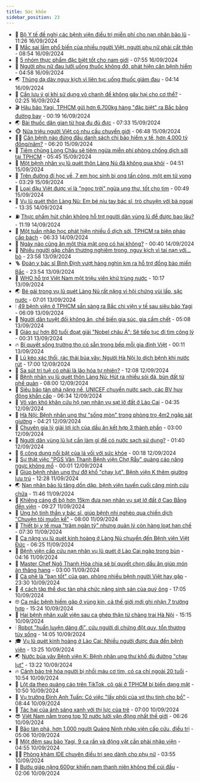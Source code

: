 ```yaml
---
title: Sức khỏe
sidebar_position: 23
---
```


<!-- dantri-suc-khoe:START -->
- 🤔 [Bộ Y tế đề nghị các bệnh viện điều trị miễn phí cho nạn nhân bão lũ](https://dantri.com.vn/suc-khoe/bo-y-te-de-nghi-cac-benh-vien-dieu-tri-mien-phi-cho-nan-nhan-bao-lu-20240916164509875.htm) - 11:26 16/09/2024
- 🚦 [Mắc sai lầm phổ biến của nhiều người Việt, người phụ nữ phải cắt thận](https://dantri.com.vn/suc-khoe/mac-sai-lam-pho-bien-cua-nhieu-nguoi-viet-nguoi-phu-nu-phai-cat-than-20240916155016240.htm) - 08:54 16/09/2024
- 🤖 [5 nhóm thực phẩm đặc biệt tốt cho nam giới](https://dantri.com.vn/suc-khoe/5-nhom-thuc-pham-dac-biet-tot-cho-nam-gioi-20240709180952419.htm) - 07:55 16/09/2024
- 🐻 [Người phụ nữ đau lưỡi uống thuốc không đỡ, phát hiện căn bệnh hiểm](https://dantri.com.vn/suc-khoe/nguoi-phu-nu-dau-luoi-uong-thuoc-khong-do-phat-hien-can-benh-hiem-20240916121001183.htm) - 04:58 16/09/2024
- 🌏 [Thủng dạ dày nguy kịch vì liên tục uống thuốc giảm đau](https://dantri.com.vn/suc-khoe/thung-da-day-nguy-kich-vi-lien-tuc-uong-thuoc-giam-dau-20240916101238181.htm) - 04:14 16/09/2024
- 👺 [Cần lưu ý gì khi sử dụng vỏ chanh để không gây hại cho cơ thể?](https://dantri.com.vn/suc-khoe/can-luu-y-gi-khi-su-dung-vo-chanh-de-khong-gay-hai-cho-co-the-20240916072306995.htm) - 02:25 16/09/2024
- 🎬 [Hậu bão Yagi, TPHCM gửi hơn 6.700kg hàng &quot;đặc biệt&quot; ra Bắc bằng đường bay](https://dantri.com.vn/suc-khoe/hau-bao-yagi-tphcm-gui-hon-6700kg-hang-dac-biet-ra-bac-bang-duong-bay-20240916004117859.htm) - 00:19 16/09/2024
- 🌏 [Bài thuốc dân gian từ hoa đu đủ đực](https://dantri.com.vn/suc-khoe/bai-thuoc-dan-gian-tu-hoa-du-du-duc-20240915065632634.htm) - 07:33 15/09/2024
- 🐵 [Nửa triệu người Việt có nhu cầu chuyển giới](https://dantri.com.vn/suc-khoe/nua-trieu-nguoi-viet-co-nhu-cau-chuyen-gioi-20240914212032924.htm) - 06:48 15/09/2024
- 👨‍🏫 [Căn bệnh nào đứng đầu danh sách chi bảo hiểm y tế, hơn 4.000 tỷ đồng/năm?](https://dantri.com.vn/suc-khoe/can-benh-nao-dung-dau-danh-sach-chi-bao-hiem-y-te-hon-4000-ty-dongnam-20240915123048212.htm) - 06:20 15/09/2024
- 🤗 [Tiêm chủng Long Châu sẽ tiêm ngừa miễn phí phòng chống dịch sởi tại TPHCM](https://dantri.com.vn/suc-khoe/tiem-chung-long-chau-se-tiem-ngua-mien-phi-phong-chong-dich-soi-tai-tphcm-20240915124516794.htm) - 05:45 15/09/2024
- 🫶 [Một bệnh nhân vụ lũ quét thôn Làng Nủ đã không qua khỏi](https://dantri.com.vn/suc-khoe/mot-benh-nhan-vu-lu-quet-thon-lang-nu-da-khong-qua-khoi-20240915111600508.htm) - 04:51 15/09/2024
- 🙉 [Trên đường đi học về, 7 em học sinh bị ong tấn công, một em tử vong](https://dantri.com.vn/suc-khoe/tren-duong-di-hoc-ve-7-em-hoc-sinh-bi-ong-tan-cong-mot-em-tu-vong-20240915095433106.htm) - 03:29 15/09/2024
- 🦅 [Loại đậu Việt được ví là &quot;ngọc trời&quot; ngừa ung thư, tốt cho tim](https://dantri.com.vn/suc-khoe/loai-dau-viet-duoc-vi-la-ngoc-troi-ngua-ung-thu-tot-cho-tim-20240915065218297.htm) - 00:49 15/09/2024
- 🐘 [Vụ lũ quét thôn Làng Nủ: Em bé níu tay bác sĩ, trò chuyện với bà ngoại](https://dantri.com.vn/suc-khoe/vu-lu-quet-thon-lang-nu-em-be-niu-tay-bac-si-tro-chuyen-voi-ba-ngoai-20240914203452063.htm) - 13:35 14/09/2024
- ⛽️ [Thực phẩm hút chân không hỗ trợ người dân vùng lũ để được bao lâu?](https://dantri.com.vn/suc-khoe/thuc-pham-hut-chan-khong-ho-tro-nguoi-dan-vung-lu-de-duoc-bao-lau-20240914181849765.htm) - 11:19 14/09/2024
- 🤡 [Một tuần nhập học phát hiện nhiều ổ dịch sởi, TPHCM ra biện pháp cấp bách](https://dantri.com.vn/suc-khoe/mot-tuan-nhap-hoc-phat-hien-nhieu-o-dich-soi-tphcm-ra-bien-phap-cap-bach-20240914130945606.htm) - 06:33 14/09/2024
- 💼 [Ngày nào cũng ăn một thìa mật ong có hại không?](https://dantri.com.vn/suc-khoe/ngay-nao-cung-an-mot-thia-mat-ong-co-hai-khong-20240914073831467.htm) - 00:40 14/09/2024
- 🤔 [Nhiều người gặp chấn thương nghiêm trọng, nguy kịch vì tai nạn với... bò](https://dantri.com.vn/suc-khoe/nhieu-nguoi-gap-chan-thuong-nghiem-trong-nguy-kich-vi-tai-nan-voi-bo-20240914011848004.htm) - 23:58 13/09/2024
- 🪜 [Đoàn y bác sĩ Bình Định vượt hàng nghìn km ra hỗ trợ đồng bào miền Bắc](https://dantri.com.vn/suc-khoe/doan-y-bac-si-binh-dinh-vuot-hang-nghin-km-ra-ho-tro-dong-bao-mien-bac-20240913152712447.htm) - 23:54 13/09/2024
- 📝 [WHO hỗ trợ Việt Nam một triệu viên khử trùng nước](https://dantri.com.vn/suc-khoe/who-ho-tro-viet-nam-mot-trieu-vien-khu-trung-nuoc-20240913161409947.htm) - 10:17 13/09/2024
- 🌏 [Bé gái trong vụ lũ quét Làng Nủ rất nặng vì hội chứng vùi lấp, sặc nước](https://dantri.com.vn/suc-khoe/be-gai-trong-vu-lu-quet-lang-nu-rat-nang-vi-hoi-chung-vui-lap-sac-nuoc-20240913134716655.htm) - 07:01 13/09/2024
- 🕯 [49 bệnh viện ở TPHCM sẵn sàng ra Bắc chi viện y tế sau siêu bão Yagi](https://dantri.com.vn/suc-khoe/49-benh-vien-o-tphcm-san-sang-ra-bac-chi-vien-y-te-sau-sieu-bao-yagi-20240913130131788.htm) - 06:09 13/09/2024
- 🦍 [Người dân tuyệt đối không ăn, chế biến gia súc, gia cầm chết](https://dantri.com.vn/suc-khoe/nguoi-dan-tuyet-doi-khong-an-che-bien-gia-suc-gia-cam-chet-20240913105733355.htm) - 05:08 13/09/2024
- 🌈 [Giáo sư hơn 80 tuổi đoạt giải &quot;Nobel châu Á&quot;: Sẽ tiếp tục đi tìm công lý](https://dantri.com.vn/suc-khoe/giao-su-hon-80-tuoi-doat-giai-nobel-chau-a-se-tiep-tuc-di-tim-cong-ly-20240913013625550.htm) - 00:31 13/09/2024
- 🔥 [Bí quyết sống trường thọ có sẵn trong bếp mỗi gia đình Việt](https://dantri.com.vn/suc-khoe/bi-quyet-song-truong-tho-co-san-trong-bep-moi-gia-dinh-viet-20240912205817663.htm) - 00:11 13/09/2024
- 🌊 [Lũ kéo xác thối, rác thải bủa vây: Người Hà Nội lo dịch bệnh khi nước rút](https://dantri.com.vn/suc-khoe/lu-keo-xac-thoi-rac-thai-bua-vay-nguoi-ha-noi-lo-dich-benh-khi-nuoc-rut-20240912164953859.htm) - 17:00 12/09/2024
- 🚦 [Sa sút trí tuệ có phải là lão hóa tự nhiên?](https://dantri.com.vn/suc-khoe/sa-sut-tri-tue-co-phai-la-lao-hoa-tu-nhien-20240912190835092.htm) - 12:08 12/09/2024
- 🤖 [Bệnh nhân vụ lũ quét thôn Làng Nủ: Hút ra nhiều sỏi đá, bùn đất từ phế quản](https://dantri.com.vn/suc-khoe/benh-nhan-vu-lu-quet-thon-lang-nu-hut-ra-nhieu-soi-da-bun-dat-tu-phe-quan-20240912145949212.htm) - 08:00 12/09/2024
- 🤡 [Siêu bão tàn phá nặng nề, UNICEF chuyển nước sạch, các BV huy động khẩn cấp](https://dantri.com.vn/suc-khoe/sieu-bao-tan-pha-nang-ne-unicef-chuyen-nuoc-sach-cac-bv-huy-dong-khan-cap-20240912125429101.htm) - 06:34 12/09/2024
- 💂 [Vô vàn khó khăn cứu hộ nạn nhân vụ sạt lở đất ở Lào Cai](https://dantri.com.vn/suc-khoe/vo-van-kho-khan-cuu-ho-nan-nhan-vu-sat-lo-dat-o-lao-cai-20240912111912646.htm) - 04:35 12/09/2024
- 🦄 [Hà Nội: Bệnh nhân ung thư &quot;sống mòn&quot; trong phòng trọ 4m2 ngập sát giường](https://dantri.com.vn/suc-khoe/ha-noi-benh-nhan-ung-thu-song-mon-trong-phong-tro-4m2-ngap-sat-giuong-20240912110017096.htm) - 04:21 12/09/2024
- 🧠 [Chuyên gia lý giải lợi ích của dầu ăn kết hợp 3 thành phần](https://dantri.com.vn/suc-khoe/chuyen-gia-ly-giai-loi-ich-cua-dau-an-ket-hop-3-thanh-phan-20240911223040721.htm) - 03:00 12/09/2024
- 🤖 [Người dân vùng lũ lụt cần làm gì để có nước sạch sử dụng?](https://dantri.com.vn/suc-khoe/nguoi-dan-vung-lu-lut-can-lam-gi-de-co-nuoc-sach-su-dung-20240912081258489.htm) - 01:40 12/09/2024
- 💼 [6 công dụng nổi bật của lá vối với sức khỏe](https://dantri.com.vn/suc-khoe/6-cong-dung-noi-bat-cua-la-voi-voi-suc-khoe-20240911170207038.htm) - 00:18 12/09/2024
- 🧰 [Sự thật việc &quot;PGS Văn Thanh Bệnh viện Chợ Rẫy&quot; quảng cáo nâng ngực không mổ](https://dantri.com.vn/suc-khoe/su-that-viec-pgs-van-thanh-benh-vien-cho-ray-quang-cao-nang-nguc-khong-mo-20240912014704038.htm) - 00:01 12/09/2024
- 🎉 [Giúp bệnh nhân ung thư đỡ khổ &quot;chạy lụt&quot;, Bệnh viện K thêm giường lưu trú](https://dantri.com.vn/suc-khoe/giup-benh-nhan-ung-thu-do-kho-chay-lut-benh-vien-k-them-giuong-luu-tru-20240911192752483.htm) - 12:28 11/09/2024
- 🌏 [Nạn nhân bão lũ tăng dồn dập, bệnh viện tuyến cuối căng mình cứu chữa](https://dantri.com.vn/suc-khoe/nan-nhan-bao-lu-tang-don-dap-benh-vien-tuyen-cuoi-cang-minh-cuu-chua-20240911181321611.htm) - 11:46 11/09/2024
- 📝 [Khiêng cáng đi bộ hơn 15km đưa nạn nhân vụ sạt lở đất ở Cao Bằng đến viện](https://dantri.com.vn/suc-khoe/khieng-cang-di-bo-hon-15km-dua-nan-nhan-vu-sat-lo-dat-o-cao-bang-den-vien-20240911162521325.htm) - 09:27 11/09/2024
- 🧠 [Ủng hộ tinh thần y bác sĩ, giúp bệnh nhi nghèo qua chiến dịch &quot;Chuyện tôi muốn kể&quot;](https://dantri.com.vn/suc-khoe/ung-ho-tinh-than-y-bac-si-giup-benh-nhi-ngheo-qua-chien-dich-chuyen-toi-muon-ke-20240911144444325.htm) - 08:00 11/09/2024
- 🚀 [Thiết bị y tế mua &quot;trăm ngàn tỷ&quot; nhưng quản lý còn hàng loạt hạn chế](https://dantri.com.vn/suc-khoe/thiet-bi-y-te-mua-tram-ngan-ty-nhung-quan-ly-con-hang-loat-han-che-20240911133447238.htm) - 07:30 11/09/2024
- 💯 [Ca nặng vụ lũ quét kinh hoàng ở Làng Nủ chuyển đến Bệnh viện Việt Đức](https://dantri.com.vn/suc-khoe/ca-nang-vu-lu-quet-kinh-hoang-o-lang-nu-chuyen-den-benh-vien-viet-duc-20240911132503002.htm) - 06:25 11/09/2024
- 🫶 [Bệnh viện cấp cứu nạn nhân vụ lũ quét ở Lào Cai ngập trong bùn](https://dantri.com.vn/suc-khoe/benh-vien-cap-cuu-nan-nhan-vu-lu-quet-o-lao-cai-ngap-trong-bun-20240911111605876.htm) - 04:16 11/09/2024
- 👹 [Master Chef Ngô Thanh Hòa chia sẻ bí quyết chọn dầu ăn giúp món ăn thăng hạng](https://dantri.com.vn/suc-khoe/master-chef-ngo-thanh-hoa-chia-se-bi-quyet-chon-dau-an-giup-mon-an-thang-hang-20240911091643987.htm) - 03:00 11/09/2024
- 🤩 [Cà phê là &quot;bạn tốt&quot; của gan, phòng nhiều bệnh người Việt hay gặp](https://dantri.com.vn/suc-khoe/ca-phe-la-ban-tot-cua-gan-phong-nhieu-benh-nguoi-viet-hay-gap-20240910071213363.htm) - 23:30 10/09/2024
- 🌊 [4 cách tập thể dục tàn phá chức năng sinh sản của quý ông](https://dantri.com.vn/suc-khoe/4-cach-tap-the-duc-tan-pha-chuc-nang-sinh-san-cua-quy-ong-20240910075523300.htm) - 17:05 10/09/2024
- 🤓 [Ca mắc bệnh hiếm gặp ở vùng kín, cả thế giới mới ghi nhận 7 trường hợp](https://dantri.com.vn/suc-khoe/ca-mac-benh-hiem-gap-o-vung-kin-ca-the-gioi-moi-ghi-nhan-7-truong-hop-20240910162704394.htm) - 15:24 10/09/2024
- 🌝 [Hai bệnh nhân xuất viện sau ca ghép thận từ chàng trai Hà Nội](https://dantri.com.vn/suc-khoe/hai-benh-nhan-xuat-vien-sau-ca-ghep-than-tu-chang-trai-ha-noi-20240910211714957.htm) - 15:15 10/09/2024
- 🕯 [Robot &quot;huấn luyện dáng đi&quot;, cứu người di chứng đột quỵ, tổn thương tủy sống](https://dantri.com.vn/suc-khoe/robot-huan-luyen-dang-di-cuu-nguoi-di-chung-dot-quy-ton-thuong-tuy-song-20240910210452786.htm) - 14:05 10/09/2024
- 🎓 [Vụ lũ quét kinh hoàng ở Lào Cai: Nhiều người được đưa đến bệnh viện](https://dantri.com.vn/suc-khoe/vu-lu-quet-kinh-hoang-o-lao-cai-nhieu-nguoi-duoc-dua-den-benh-vien-20240910202042057.htm) - 13:25 10/09/2024
- 🌏 [Nước bủa vây Bệnh viện K: Bệnh nhân ung thư khổ đủ đường &quot;chạy lụt&quot;](https://dantri.com.vn/suc-khoe/nuoc-bua-vay-benh-vien-k-benh-nhan-ung-thu-kho-du-duong-chay-lut-20240910175825275.htm) - 13:22 10/09/2024
- 🔥 [Cảnh báo trẻ hóa người bị nhồi máu cơ tim, có ca chỉ ngoài 20 tuổi](https://dantri.com.vn/suc-khoe/canh-bao-tre-hoa-nguoi-bi-nhoi-mau-co-tim-co-ca-chi-ngoai-20-tuoi-20240910142917190.htm) - 10:54 10/09/2024
- 📝 [Lột da theo quảng cáo trên TikTok, cô gái ở TPHCM bị biến dạng mặt](https://dantri.com.vn/suc-khoe/lot-da-theo-quang-cao-tren-tiktok-co-gai-o-tphcm-bi-bien-dang-mat-20240910165255841.htm) - 10:50 10/09/2024
- 🧠 [Vụ trưởng Đinh Anh Tuấn: Có việc &quot;lấy phôi của vợ thụ tinh cho bồ&quot;](https://dantri.com.vn/suc-khoe/vu-truong-dinh-anh-tuan-co-viec-lay-phoi-cua-vo-thu-tinh-cho-bo-20240910145312208.htm) - 08:44 10/09/2024
- 🦅 [Tác hại của ánh sáng xanh với thị lực của trẻ](https://dantri.com.vn/suc-khoe/tac-hai-cua-anh-sang-xanh-voi-thi-luc-cua-tre-20240910135143073.htm) - 07:00 10/09/2024
- 😎 [Việt Nam nằm trong top 10 nước lười vận động nhất thế giới](https://dantri.com.vn/suc-khoe/viet-nam-nam-trong-top-10-nuoc-luoi-van-dong-nhat-the-gioi-20240910124547968.htm) - 06:26 10/09/2024
- 🎉 [Bão tàn phá, hơn 1.000 người Quảng Ninh nhập viện cấp cứu, điều trị](https://dantri.com.vn/suc-khoe/bao-tan-pha-hon-1000-nguoi-quang-ninh-nhap-vien-cap-cuu-dieu-tri-20240910115927881.htm) - 05:06 10/09/2024
- 🫣 [Một đêm sau bão Yagi, 9 ca rắn và động vật cắn phải nhập viện](https://dantri.com.vn/suc-khoe/mot-dem-sau-bao-yagi-9-ca-ran-va-dong-vat-can-phai-nhap-vien-20240910115506870.htm) - 04:55 10/09/2024
- 🧑‍🏫 [Phòng khám IDE chuyên điều trị sẹo dành cho phụ nữ](https://dantri.com.vn/suc-khoe/phong-kham-ide-chuyen-dieu-tri-seo-danh-cho-phu-nu-20240910104419053.htm) - 03:55 10/09/2024
- 🥷 [Bướu giáp nặng 600gr khiến nam thanh niên không thể cúi đầu](https://dantri.com.vn/suc-khoe/buou-giap-nang-600gr-khien-nam-thanh-nien-khong-the-cui-dau-20240909222841542.htm) - 02:06 10/09/2024<!-- dantri-suc-khoe:END -->
